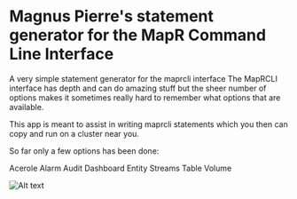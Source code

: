 # Magnus Pierre's statement generator for the MapR Command Line Interface
A very simple statement generator for the maprcli interface
The MapRCLI interface has depth and can do amazing stuff but the sheer number of options makes it sometimes really hard to remember what options that are available.

This app is meant to assist in writing maprcli statements which you then can copy and run on a cluster near you.

So far only a few options has been done:

Acerole
Alarm
Audit
Dashboard
Entity
Streams
Table
Volume


![Alt text](example/example.gif?raw=true "Statement Generator")
